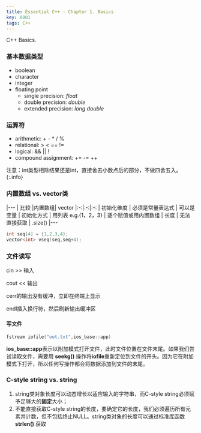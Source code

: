 ```yaml
---
title: Essential C++ - Chapter 1. Basics
key: 0001
tags: C++
---
```


C++ Basics.

<!--more-->

### 基本数据类型
* boolean
* character
* integer
* floating point
  * single precision: *float*
  * double precision: *double*
  * extended precision: *long double*

### 运算符
* arithmetic: + - * / %
* relational: > < == !=
* logical: && \|\| !
* compound assignment: += -= ++

注意：int类型相除结果还是int，直接舍去小数点后的部分，不做四舍五入。{:.info}

### 内置数组 vs. vector类

|---
| 比较 |内置数组| vector
|:-:|:-:|:-:
| 初始化维度 | 必须是常量表达式 | 可以是变量
| 初始化方式 | 用列表 e.g.{1，2，3} | 逐个赋值或用内置数组
| 长度 | 无法直接获取 | .size()
|---


~~~ cpp
int seq[4] = {1,2,3,4};
vector<int> vseq(seq,seq+4);
~~~

### 文件读写
cin >> 输入

cout << 输出

cerr的输出没有缓冲，立即在终端上显示

endl插入换行符，然后刷新输出缓冲区

#### 写文件
~~~ cpp
fstream iofile("out.txt",ios_base::app)
~~~
**ios_base::app**表示以附加模式打开文件，此时文件位置在文件末尾。如果我们尝试读取文件，需要用 **seekg()** 操作将**iofile**重新定位到文件的开头。因为它在附加模式下打开，所以任何写操作都会将数据添加到文件的末尾。

### C-style string vs. string
1. string类对象长度可以动态增长以适应输入的字符串，而C-style string必须赋予足够大的**固定**大小；
2. 不能直接获取C-style string的长度，要确定它的长度，我们必须遍历所有元素并计数，但不包括终止NULL。string类对象的长度可以通过标准库函数 **strlen()** 获取